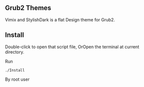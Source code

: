 
## Grub2 Themes

Vimix and StylishDark is a flat Design theme for Grub2.

## Install

Double-click to open that script file,
OrOpen the terminal at current directory.

Run

    ./Install

By root user

